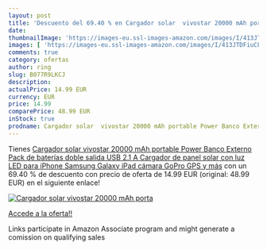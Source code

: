```yaml
---
layout: post
title: 'Descuento del 69.40 % en Cargador solar  vivostar 20000 mAh porta'
date: 
thumbnailImage: 'https://images-eu.ssl-images-amazon.com/images/I/413JTDFiuCL._SL200_.jpg'
images: [ 'https://images-eu.ssl-images-amazon.com/images/I/413JTDFiuCL._SL200_.jpg' ]
comments: true
category: ofertas
author: ring
slug: B077R9LKCJ
description:
actualPrice: 14.99 EUR
currency: EUR
price: 14.99
comparePrice: 48.99 EUR
inStock: true
prodname: Cargador solar  vivostar 20000 mAh portable Power Banco Externo Pack de baterías doble salida USB  2.1 A  Cargador de panel solar con luz LED para iPhone  Samsung Galaxy  iPad  cámara GoPro  GPS y más
---
```


Tienes [Cargador solar  vivostar 20000 mAh portable Power Banco Externo Pack de baterías doble salida USB  2.1 A  Cargador de panel solar con luz LED para iPhone  Samsung Galaxy  iPad  cámara GoPro  GPS y más](https://www.amazon.es/dp/B077R9LKCJ/?tag=tolees-21) con un 69.40 % de descuento con precio de oferta de 14.99 EUR (original: 48.99 EUR) en el siguiente enlace!

[![Cargador solar  vivostar 20000 mAh porta](https://images-eu.ssl-images-amazon.com/images/I/413JTDFiuCL._SL200_.jpg)](https://www.amazon.es/dp/B077R9LKCJ/?tag=tolees-21)

[Accede a la oferta!!](https://www.amazon.es/dp/B077R9LKCJ/?tag=tolees-21)

Links participate in Amazon Associate program and might generate a comission on qualifying sales


